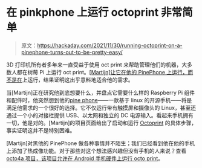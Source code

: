 # 在 pinkphone 上运行 octoprint 非常简单

> 原文：<https://hackaday.com/2021/11/30/running-octoprint-on-a-pinephone-turns-out-to-be-pretty-easy/>

3D 打印机所有者多年来一直受益于使用 oct print 来帮助管理他们的机器，大多数人都在树莓 Pi 上运行 oct print。[[Martijn]让它在他的 PinePhone 上运行，而不是在](https://blog.brixit.nl/running-octoprint-on-the-pinephone/)上运行，结果证明这出乎意料地适合他的需求。

当[Martijn]正在研究他到底想要什么，并盘点它需要什么样的 Raspberry Pi 组件和配件时，他突然想到他的[pine phone](https://hackaday.com/2021/09/02/pining-for-a-de-googled-smartphone/)——一款基于 linux 的开源手机——将是满足他需求的一个很好的选择。它不仅运行带有触摸屏和摄像头的 Linux，甚至还通过一个小的对接栏提供 USB、以太网和独立的 DC 电源输入。看起来手机拥有一切，他是对的。[Martijn]的项目页面给出了启动和运行 [Octoprint](https://octoprint.org/) 的具体步骤，事实证明这并不是特别困难。

[Martijn]对黑他的 PinePhone 做各种事情并不陌生；我们已经看到他在他的手机上添加了热成像功能。对于那些对这个想法感兴趣但没有手机的人来说？查看[octo4a 项目，该项目允许在 Android 手机硬件上运行 octo print](https://hackaday.com/2021/11/27/want-octoprint-but-lack-a-raspberry-pi-use-an-old-android-phone/)。